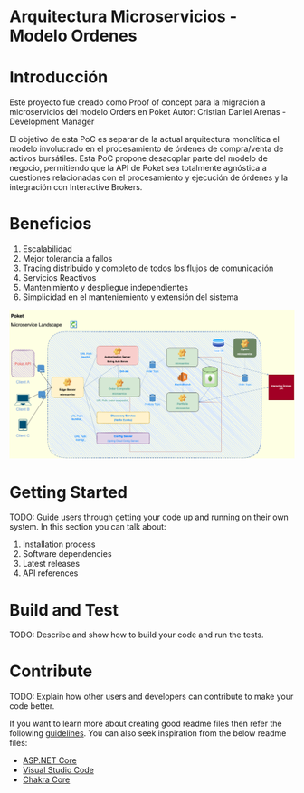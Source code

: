 # Arquitectura Microservicios - Modelo Ordenes

# Introducción 
Este proyecto fue creado como Proof of concept para la migración a microservicios del modelo Orders en Poket
Autor: Cristian Daniel Arenas - Development Manager

El objetivo de esta PoC es separar de la actual arquitectura monolítica el modelo involucrado en el procesamiento de órdenes de compra/venta de activos bursátiles. Esta PoC propone desacoplar parte del modelo de negocio, permitiendo que la API de Poket sea totalmente agnóstica a cuestiones relacionadas con el procesamiento y ejecución de órdenes y la integración con Interactive Brokers.

# Beneficios 
1.  Escalabilidad
2.  Mejor tolerancia a fallos
3.  Tracing distribuido y completo de todos los flujos de comunicación
4.  Servicios Reactivos
5.  Mantenimiento y despliegue independientes
6.  Simplicidad en el manteniemiento y extensión del sistema

![Alt text](https://github.com/cdarenas/microservices_poket_orders/blob/main/Poket%20IB%20Microservices.drawio.png?raw=true "Microservicios - Modelo Ordenes")

# Getting Started
TODO: Guide users through getting your code up and running on their own system. In this section you can talk about:
1.	Installation process
2.	Software dependencies
3.	Latest releases
4.	API references

# Build and Test
TODO: Describe and show how to build your code and run the tests. 

# Contribute
TODO: Explain how other users and developers can contribute to make your code better. 

If you want to learn more about creating good readme files then refer the following [guidelines](https://docs.microsoft.com/en-us/azure/devops/repos/git/create-a-readme?view=azure-devops). You can also seek inspiration from the below readme files:
- [ASP.NET Core](https://github.com/aspnet/Home)
- [Visual Studio Code](https://github.com/Microsoft/vscode)
- [Chakra Core](https://github.com/Microsoft/ChakraCore)

